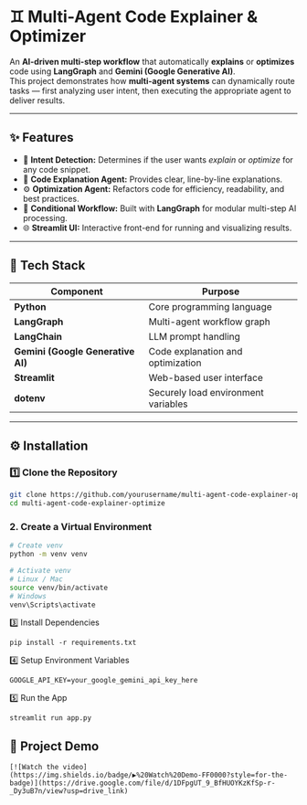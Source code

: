 # ♊ Multi-Agent Code Explainer & Optimizer


An **AI-driven multi-step workflow** that automatically **explains** or **optimizes** code using **LangGraph** and **Gemini (Google Generative AI)**.  
This project demonstrates how **multi-agent systems** can dynamically route tasks — first analyzing user intent, then executing the appropriate agent to deliver results.

---

## ✨ Features
- 🧠 **Intent Detection:** Determines if the user wants *explain* or *optimize* for any code snippet.
- 💬 **Code Explanation Agent:** Provides clear, line-by-line explanations.
- ⚙️ **Optimization Agent:** Refactors code for efficiency, readability, and best practices.
- 🔁 **Conditional Workflow:** Built with **LangGraph** for modular multi-step AI processing.
- 🌐 **Streamlit UI:** Interactive front-end for running and visualizing results.

---

## 🧠 Tech Stack
| Component | Purpose |
|------------|----------|
| **Python** | Core programming language |
| **LangGraph** | Multi-agent workflow graph |
| **LangChain** | LLM prompt handling |
| **Gemini (Google Generative AI)** | Code explanation and optimization |
| **Streamlit** | Web-based user interface |
| **dotenv** | Securely load environment variables |

---

## ⚙️ Installation

### 1️⃣ Clone the Repository
```bash
git clone https://github.com/yourusername/multi-agent-code-explainer-optimizer.git
cd multi-agent-code-explainer-optimize
```
### 2. Create a Virtual Environment
```bash
# Create venv
python -m venv venv

# Activate venv
# Linux / Mac
source venv/bin/activate
# Windows
venv\Scripts\activate
```
3️⃣ Install Dependencies
```
pip install -r requirements.txt
```
4️⃣ Setup Environment Variables
```
GOOGLE_API_KEY=your_google_gemini_api_key_here
```
5️⃣ Run the App
```
streamlit run app.py
```
## 🎥 Project Demo
```
[![Watch the video]
(https://img.shields.io/badge/▶️%20Watch%20Demo-FF0000?style=for-the-badge)](https://drive.google.com/file/d/1DFpgUT_9_BfHUOYKzKfSp-r-_Dy3uB7n/view?usp=drive_link)

